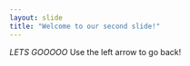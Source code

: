 ```yaml
---
layout: slide
title: "Welcome to our second slide!"
---
```

*LETS GOOOOO*
Use the left arrow to go back!

